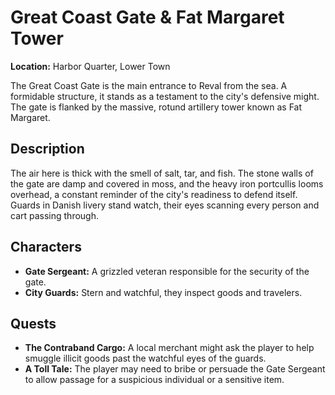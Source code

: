 # Great Coast Gate & Fat Margaret Tower

**Location:** Harbor Quarter, Lower Town

The Great Coast Gate is the main entrance to Reval from the sea. A formidable structure, it stands as a testament to the city's defensive might. The gate is flanked by the massive, rotund artillery tower known as Fat Margaret.

## Description

The air here is thick with the smell of salt, tar, and fish. The stone walls of the gate are damp and covered in moss, and the heavy iron portcullis looms overhead, a constant reminder of the city's readiness to defend itself. Guards in Danish livery stand watch, their eyes scanning every person and cart passing through.

## Characters

- **Gate Sergeant:** A grizzled veteran responsible for the security of the gate.
- **City Guards:** Stern and watchful, they inspect goods and travelers.

## Quests

- **The Contraband Cargo:** A local merchant might ask the player to help smuggle illicit goods past the watchful eyes of the guards.
- **A Toll Tale:** The player may need to bribe or persuade the Gate Sergeant to allow passage for a suspicious individual or a sensitive item.

